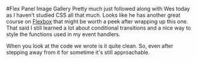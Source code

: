 #Flex Panel Image Gallery
Pretty much just followed along with Wes today as I haven’t studied CSS all that much. Looks like he has another great course on [Flexbox](flexbox.io) that might be worth a peek after wrapping up this one. That said I still learned a lot about conditional transitions and a nice way to style the functions used in my event handlers.

When you look at the code we wrote is it quite clean. So, even after stepping away from it for sometime it's still approachable.